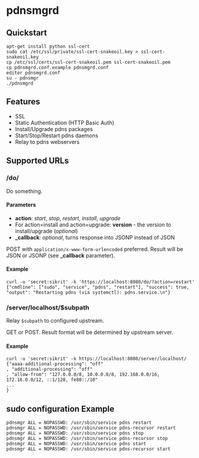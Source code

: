 # pdnsmgrd

## Quickstart

    apt-get install python ssl-cert
    sudo cat /etc/ssl/private/ssl-cert-snakeoil.key > ssl-cert-snakeoil.key
    cp /etc/ssl/certs/ssl-cert-snakeoil.pem ssl-cert-snakeoil.pem
    cp pdnsmgrd.conf.example pdnsmgrd.conf
    editor pdnsmgrd.conf
    su - pdnsmgr
    ./pdnsmgrd


## Features

 * SSL
 * Static Authentication (HTTP Basic Auth)
 * Install/Upgrade pdns packages
 * Start/Stop/Restart pdns daemons
 * Relay to pdns webservers


## Supported URLs

### /do/

Do something.

#### Parameters

 * **action**: _start_, _stop_, _restart_, _install_, _upgrade_
 * For action=install and action=upgrade: **version** - the version to install/upgrade (_optional_)
 * **\_callback**: _optional_, turns response into JSONP instead of JSON
 
POST with `application/x-www-form-urlencoded` preferred. Result will be JSON or JSONP (see **\_callback** parameter).

#### Example

    curl -u 'secret:sikrit' -k 'https://localhost:8080/do/?action=restart'
    {"cmdline": ["sudo", "service", "pdns", "restart"], "success": true, "output": "Restarting pdns (via systemctl): pdns.service.\n"}


### /server/localhost/$subpath

Relay `$subpath` to configured upstream.

GET or POST. Result format will be determined by upstream server.

#### Example

    curl -u 'secret:sikrit' -k https://localhost:8080/server/localhost/
    {"aaaa-additional-processing": "off"
    , "additional-processing": "off"
    , "allow-from": "127.0.0.0/8, 10.0.0.0/8, 192.168.0.0/16, 172.16.0.0/12, ::1/128, fe80::/10"
    ...
    }

## sudo configuration Example

    pdnsmgr ALL = NOPASSWD: /usr/sbin/service pdns restart
    pdnsmgr ALL = NOPASSWD: /usr/sbin/service pdns-recursor restart
    pdnsmgr ALL = NOPASSWD: /usr/sbin/service pdns stop
    pdnsmgr ALL = NOPASSWD: /usr/sbin/service pdns-recursor stop
    pdnsmgr ALL = NOPASSWD: /usr/sbin/service pdns start
    pdnsmgr ALL = NOPASSWD: /usr/sbin/service pdns-recursor start
